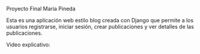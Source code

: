 Proyecto Final Maria Pineda

Esta es una aplicación web estilo blog creada con Django que permite a los usuarios registrarse, iniciar sesión, crear publicaciones y ver detalles de las publicaciones.

Video explicativo:

